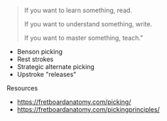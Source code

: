 > If you want to learn something, read.
> 
> If you want to understand something, write.
> 
> If you want to master something, teach.”

- Benson picking
- Rest strokes
- Strategic alternate picking
- Upstroke "releases"

 Resources
- https://fretboardanatomy.com/picking/
- https://fretboardanatomy.com/pickingprinciples/